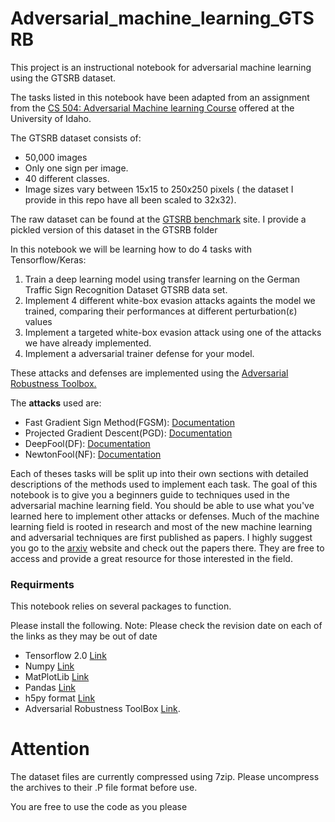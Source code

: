 # Adversarial_machine_learning_GTSRB

This project is an instructional notebook for adversarial machine learning using the GTSRB dataset.

The tasks listed in this notebook have been adapted from an assignment from the [CS 504: Adversarial Machine learning Course][course] offered at the University of Idaho.

The GTSRB dataset consists of:
- 50,000 images
- Only one sign per image.
- 40 different classes. 
- Image sizes vary between 15x15 to 250x250 pixels ( the dataset I provide in this repo have all been scaled to 32x32).

The raw dataset can be found at the [GTSRB benchmark][gtsrb] site. I provide a pickled version of this dataset in the GTSRB folder


In this notebook we will be learning how to do 4 tasks with Tensorflow/Keras:
1. Train a deep learning model using transfer learning on the German Traffic Sign Recognition Dataset GTSRB data set.
2. Implement 4 different white-box evasion attacks againts the model we trained, comparing their performances at different perturbation(ε) values
3. Implement a targeted white-box evasion attack using one of the attacks we have already implemented.
4. Implement a adversarial trainer defense for your model.

These attacks and defenses are implemented using the [Adversarial Robustness Toolbox.][ART]

The **attacks** used are:
- Fast Gradient Sign Method(FGSM): [Documentation][FGSM]
- Projected Gradient Descent(PGD): [Documentation][PGD]
- DeepFool(DF):                    [Documentation][DFool]
- NewtonFool(NF):          [Documentation][NFool]





Each of theses tasks will be split up into their own sections with detailed descriptions of the methods used to implement each task. The goal of this notebook is to give you a beginners guide to techniques used in the adversarial machine learning field. You should be able to use what you've learned here to implement other attacks or defenses. Much of the machine learning field is rooted in research and most of the new machine learning and adversarial techniques are first published as papers. I highly suggest you go to the [arxiv][arxiv] website and check out the papers there. They are free to access and provide a great resource for those interested in the field.




### Requirments
This notebook relies on several packages to function.

Please install the following. Note: Please check the revision date on each of the links as they may be out of date

- Tensorflow 2.0 [Link][TFLOW]
- Numpy [Link][Numpy]
- MatPlotLib [Link][Plot]
- Pandas [Link][PANDA]
- h5py format [Link][h5]
- Adversarial Robustness ToolBox [Link][ART].

[//]: #
   [h5]:         <https://pypi.org/project/h5py/>
   [arxiv]: <https://arxiv.org/list/cs/recent>
   [TFLOW]: <https://www.tensorflow.org/install> 
   [Numpy]: <https://pypi.org/project/numpy/>
   [PANDA]: <https://pypi.org/project/pandas/>
   [Plot]: <https://pypi.org/project/matplotlib/>
   [ART]: <https://github.com/Trusted-AI/adversarial-robustness-toolbox>
   [gtsrb]: <https://benchmark.ini.rub.de/gtsrb_dataset.html> 
   [course]: <https://www.webpages.uidaho.edu/vakanski/CS_504.html>
   [FGSM]: <https://adversarial-robustness-toolbox.readthedocs.io/en/latest/modules/attacks/evasion.html#fast-gradient-method-fgm>
    
   [PGD]: <https://adversarial-robustness-toolbox.readthedocs.io/en/latest/modules/attacks/evasion.html#projected-gradient-descent-pgd>
  
   [DFool]: <https://adversarial-robustness-toolbox.readthedocs.io/en/latest/modules/attacks/evasion.html#deepfool>
   
   [NFool]: <https://adversarial-robustness-toolbox.readthedocs.io/en/latest/modules/attacks/evasion.html#newtonfool>


# Attention
The dataset files are currently compressed using 7zip. Please uncompress the archives to their .P file format before use.

You are free to use the code as you please
